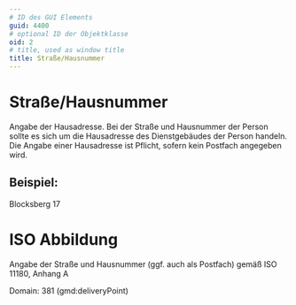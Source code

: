 ```yaml
---
# ID des GUI Elements
guid: 4400
# optional ID der Objektklasse
oid: 2
# title, used as window title
title: Straße/Hausnummer
---
```


# Straße/Hausnummer

Angabe der Hausadresse. Bei der Straße und Hausnummer der Person sollte es sich um die Hausadresse des Dienstgebäudes der Person handeln. Die Angabe einer Hausadresse ist Pflicht, sofern kein Postfach angegeben wird.

## Beispiel:

Blocksberg 17

# ISO Abbildung

Angabe der Straße und Hausnummer (ggf. auch als Postfach) gemäß ISO 11180, Anhang A

Domain: 381 (gmd:deliveryPoint)
